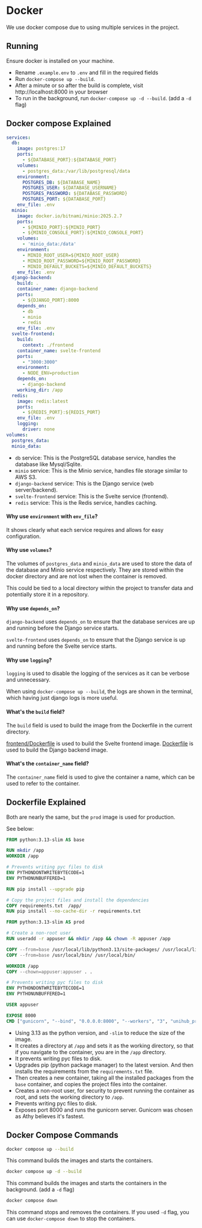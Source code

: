# Docker 

We use docker compose due to using multiple services in the project.

## Running

Ensure docker is installed on your machine.

- Rename `.example.env` to `.env` and fill in the required fields
- Run `docker-compose up --build`.
- After a minute or so after the build is complete, visit http://localhost:8000 in your browser
- To run in the background, run `docker-compose up -d --build`. (add a `-d` flag)

## Docker compose Explained

```yaml
services:
  db:
    image: postgres:17
    ports:
      - ${DATABASE_PORT}:${DATABASE_PORT}
    volumes:
      - postgres_data:/var/lib/postgresql/data
    environment:
      POSTGRES_DB: ${DATABASE_NAME}
      POSTGRES_USER: ${DATABASE_USERNAME}
      POSTGRES_PASSWORD: ${DATABASE_PASSWORD}
      POSTGRES_PORT: ${DATABASE_PORT}
    env_file: .env
  minio:
    image: docker.io/bitnami/minio:2025.2.7
    ports:
      - ${MINIO_PORT}:${MINIO_PORT}
      - ${MINIO_CONSOLE_PORT}:${MINIO_CONSOLE_PORT}
    volumes:
      - 'minio_data:/data'
    environment:
      - MINIO_ROOT_USER=${MINIO_ROOT_USER}
      - MINIO_ROOT_PASSWORD=${MINIO_ROOT_PASSWORD}
      - MINIO_DEFAULT_BUCKETS=${MINIO_DEFAULT_BUCKETS}
    env_file: .env
  django-backend:
    build: .
    container_name: django-backend
    ports:
      - ${DJANGO_PORT}:8000
    depends_on:
      - db
      - minio
      - redis
    env_file: .env
  svelte-frontend:
    build:
      context: ./frontend
    container_name: svelte-frontend
    ports:
      - "3000:3000"
    environment:
      - NODE_ENV=production
    depends_on:
      - django-backend
    working_dir: /app
  redis:
    image: redis:latest
    ports:
      - ${REDIS_PORT}:${REDIS_PORT}
    env_file: .env
    logging:
      driver: none
volumes:
  postgres_data:
  minio_data:
```

- `db` service: This is the PostgreSQL database service, handles the database like Mysql/Sqlite.
- `minio` service: This is the Minio service, handles file storage similar to AWS S3.
- `django-backend` service: This is the Django service (web server/backend).
- `svelte-frontend` service: This is the Svelte service (frontend).
- `redis` service: This is the Redis service, handles caching.

#### Why use `environment` with `env_file`?
It shows clearly what each service requires and allows for easy configuration.

#### Why use `volumes`?

The volumes of `postgres_data` and `minio_data` are used to store the data of the database and Minio service respectively.
They are stored within the docker directory and are not lost when the container is removed.

This could be tied to a local directory within the project to transfer data and potentially store it in a repository.

#### Why use `depends_on`?
`django-backend` uses `depends_on` to ensure that the database services are up and running before the Django service starts.

`svelte-frontend` uses `depends_on` to ensure that the Django service is up and running before the Svelte service starts.

#### Why use `logging`?
`logging` is used to disable the logging of the services as it can be verbose and unnecessary.

When using `docker-compose up --build`, the logs are shown in the terminal, which having just django logs is more useful.

#### What's the `build` field?

The `build` field is used to build the image from the Dockerfile in the current directory.

[frontend/Dockerfile](../../frontend/Dockerfile) is used to build the Svelte frontend image.
[Dockerfile](../../backend/core/Dockerfile) is used to build the Django backend image.


#### What's the `container_name` field?

The `container_name` field is used to give the container a name, which can be used to refer to the container.

## Dockerfile Explained

Both are nearly the same, but the `prod` image is used for production.

See below:
```dockerfile
FROM python:3.13-slim AS base

RUN mkdir /app
WORKDIR /app

# Prevents writing pyc files to disk
ENV PYTHONDONTWRITEBYTECODE=1
ENV PYTHONUNBUFFERED=1

RUN pip install --upgrade pip

# Copy the project files and install the dependencies
COPY requirements.txt  /app/
RUN pip install --no-cache-dir -r requirements.txt

FROM python:3.13-slim AS prod

# Create a non-root user
RUN useradd -r appuser && mkdir /app && chown -R appuser /app

COPY --from=base /usr/local/lib/python3.13/site-packages/ /usr/local/lib/python3.13/site-packages/
COPY --from=base /usr/local/bin/ /usr/local/bin/

WORKDIR /app
COPY --chown=appuser:appuser . .

# Prevents writing pyc files to disk
ENV PYTHONDONTWRITEBYTECODE=1
ENV PYTHONUNBUFFERED=1

USER appuser

EXPOSE 8000
CMD ["gunicorn", "--bind", "0.0.0.0:8000", "--workers", "3", "unihub_project.wsgi:application"]
```

- Using 3.13 as the python version, and `-slim` to reduce the size of the image. 
- It creates a directory at `/app` and sets it as the working directory, so that if you navigate to the container, you are in the `/app` directory.
- It prevents writing pyc files to disk.
- Upgrades pip (python package manager) to the latest version. And then installs the requirements from the `requirements.txt` file.
- Then creates a new container, taking all the installed packages from the `base` container, and copies the project files into the container.
- Creates a non-root user, for security to prevent running the container as root, and sets the working directory to `/app`.
- Prevents writing pyc files to disk.
- Exposes port 8000 and runs the gunicorn server. Gunicorn was chosen as Athy believes it's fastest.

## Docker Compose Commands

```bash
docker compose up --build
```
This command builds the images and starts the containers.

```bash
docker compose up -d --build
```
This command builds the images and starts the containers in the background. (add a `-d` flag)

```bash
docker compose down
```
This command stops and removes the containers. If you used `-d` flag, you can use `docker-compose down` to stop the containers.